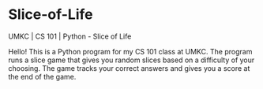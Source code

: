 # Slice-of-Life
UMKC | CS 101 | Python - Slice of Life 

Hello! This is a Python program for my CS 101 class at UMKC.
The program runs a slice game that gives you random slices based on a difficulty of your choosing.
The game tracks your correct answers and gives you a score at the end of the game.
